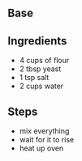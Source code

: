 ## Base

## Ingredients
 - 4 cups of flour
 - 2 tbsp yeast
 - 1 tsp salt
 - 2 cups water

 ## Steps
 - mix everything
 - wait for it to rise
 - heat up oven